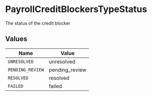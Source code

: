 # PayrollCreditBlockersTypeStatus

The status of the credit blocker


## Values

| Name             | Value            |
| ---------------- | ---------------- |
| `UNRESOLVED`     | unresolved       |
| `PENDING_REVIEW` | pending_review   |
| `RESOLVED`       | resolved         |
| `FAILED`         | failed           |